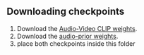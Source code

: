 ## Downloading checkpoints
1. Download the [Audio-Video CLIP weights](https://drive.google.com/file/d/14rUy8Szmu7frOgJsZMTv-D8Ajn_oLb4y/view?usp=sharing).
2. Download the [audio-prior weights](https://drive.google.com/file/d/1fTQbOvUvisgJSZlvsN_KqIzoSy0j_HxC/view?usp=drive_link).
3. place both checkpoints inside this folder
